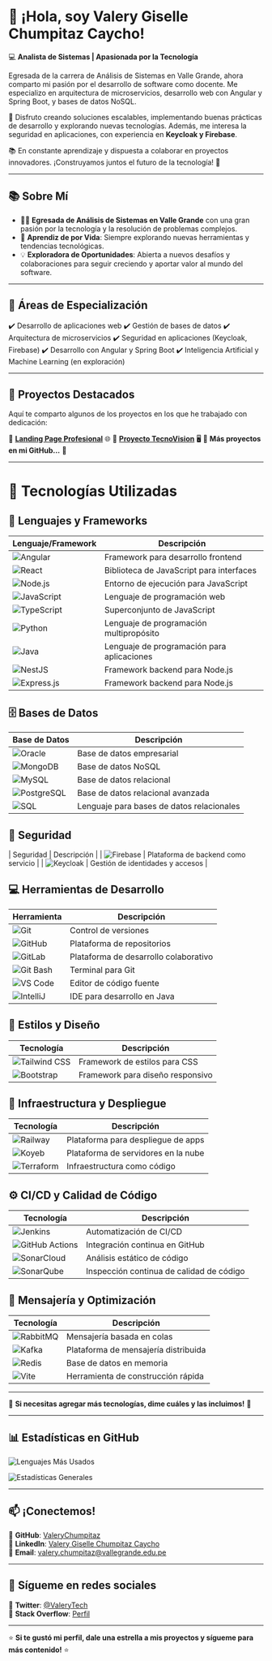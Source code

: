 # 👋 **¡Hola, soy Valery Giselle Chumpitaz Caycho!**

💻 **Analista de Sistemas | Apasionada por la Tecnología**

Egresada de la carrera de Análisis de Sistemas en Valle Grande, ahora comparto mi pasión por el desarrollo de software como docente. Me especializo en arquitectura de microservicios, desarrollo web con Angular y Spring Boot, y bases de datos NoSQL.

🚀 Disfruto creando soluciones escalables, implementando buenas prácticas de desarrollo y explorando nuevas tecnologías. Además, me interesa la seguridad en aplicaciones, con experiencia en **Keycloak y Firebase**.

📚 En constante aprendizaje y dispuesta a colaborar en proyectos innovadores. ¡Construyamos juntos el futuro de la tecnología! 🚀

---

## 📚 **Sobre Mí**

- 👩‍💻 **Egresada de Análisis de Sistemas en Valle Grande** con una gran pasión por la tecnología y la resolución de problemas complejos.
- 🌱 **Aprendiz de por Vida**: Siempre explorando nuevas herramientas y tendencias tecnológicas.
- 💡 **Exploradora de Oportunidades**: Abierta a nuevos desafíos y colaboraciones para seguir creciendo y aportar valor al mundo del software.

---

## 🧠 **Áreas de Especialización**

✔️ Desarrollo de aplicaciones web 
✔️ Gestión de bases de datos 
✔️ Arquitectura de microservicios 
✔️ Seguridad en aplicaciones (Keycloak, Firebase) 
✔️ Desarrollo con Angular y Spring Boot 
✔️ Inteligencia Artificial y Machine Learning (en exploración) 

---

## 🚀 **Proyectos Destacados**

Aquí te comparto algunos de los proyectos en los que he trabajado con dedicación:

🔹 **[Landing Page Profesional](https://github.com/vallegrande/AS221S2_T11.git)** 🌐 
🔹 **[Proyecto TecnoVision](https://github.com/ValeryChumpitaz/T05_TecnoVision.git)** 🖥️ 
🔹 **Más proyectos en mi GitHub...** 🔗

---
# 🚀 Tecnologías Utilizadas

## 📌 Lenguajes y Frameworks

| Lenguaje/Framework  | Descripción |
|---------------------|------------|
| ![Angular](https://img.shields.io/badge/-Angular-DD0031?logo=angular&logoColor=white) | Framework para desarrollo frontend |
| ![React](https://img.shields.io/badge/-React-61DAFB?logo=react&logoColor=black) | Biblioteca de JavaScript para interfaces |
| ![Node.js](https://img.shields.io/badge/-Node.js-339933?logo=node.js&logoColor=white) | Entorno de ejecución para JavaScript |
| ![JavaScript](https://img.shields.io/badge/-JavaScript-F7DF1E?logo=javascript&logoColor=black) | Lenguaje de programación web |
| ![TypeScript](https://img.shields.io/badge/-TypeScript-3178C6?logo=typescript&logoColor=white) | Superconjunto de JavaScript |
| ![Python](https://img.shields.io/badge/-Python-3776AB?logo=python&logoColor=white) | Lenguaje de programación multipropósito |
| ![Java](https://img.shields.io/badge/-Java-007396?logo=java&logoColor=white) | Lenguaje de programación para aplicaciones |
| ![NestJS](https://img.shields.io/badge/-NestJS-E0234E?logo=nestjs&logoColor=white) | Framework backend para Node.js |
| ![Express.js](https://img.shields.io/badge/-Express.js-000000?logo=express&logoColor=white) | Framework backend para Node.js |

## 🗄️ Bases de Datos

| Base de Datos | Descripción |
|--------------|------------|
| ![Oracle](https://img.shields.io/badge/-Oracle-F80000?logo=oracle&logoColor=white) | Base de datos empresarial |
| ![MongoDB](https://img.shields.io/badge/-MongoDB-47A248?logo=mongodb&logoColor=white) | Base de datos NoSQL |
| ![MySQL](https://img.shields.io/badge/-MySQL-4479A1?logo=mysql&logoColor=white) | Base de datos relacional |
| ![PostgreSQL](https://img.shields.io/badge/-PostgreSQL-336791?logo=postgresql&logoColor=white) | Base de datos relacional avanzada |
| ![SQL](https://img.shields.io/badge/-SQL-CC2927?logo=microsoftsqlserver&logoColor=white) | Lenguaje para bases de datos relacionales |

## 🔑​ Seguridad

| Seguridad | Descripción |
| ![Firebase](https://img.shields.io/badge/-Firebase-FFCA28?logo=firebase&logoColor=black) | Plataforma de backend como servicio |
| ![Keycloak](https://img.shields.io/badge/-Keycloak-000000?logo=keycloak&logoColor=white) | Gestión de identidades y accesos |

## 💻 Herramientas de Desarrollo

| Herramienta | Descripción |
|------------|------------|
| ![Git](https://img.shields.io/badge/-Git-F05032?logo=git&logoColor=white) | Control de versiones |
| ![GitHub](https://img.shields.io/badge/-GitHub-181717?logo=github&logoColor=white) | Plataforma de repositorios |
| ![GitLab](https://img.shields.io/badge/-GitLab-FC6D26?logo=gitlab&logoColor=white) | Plataforma de desarrollo colaborativo |
| ![Git Bash](https://img.shields.io/badge/-Git_Bash-4F4F4F?logo=git&logoColor=white) | Terminal para Git |
| ![VS Code](https://img.shields.io/badge/-VS_Code-007ACC?logo=visualstudiocode&logoColor=white) | Editor de código fuente |
| ![IntelliJ](https://img.shields.io/badge/-IntelliJ_IDEA-000000?logo=intellijidea&logoColor=white) | IDE para desarrollo en Java |

## 🎨 Estilos y Diseño

| Tecnología | Descripción |
|------------|------------|
| ![Tailwind CSS](https://img.shields.io/badge/-Tailwind_CSS-06B6D4?logo=tailwindcss&logoColor=white) | Framework de estilos para CSS |
| ![Bootstrap](https://img.shields.io/badge/-Bootstrap-7952B3?logo=bootstrap&logoColor=white) | Framework para diseño responsivo |

## 🚀 Infraestructura y Despliegue

| Tecnología | Descripción |
|------------|------------|
| ![Railway](https://img.shields.io/badge/-Railway-0B0D0E?logo=railway&logoColor=white) | Plataforma para despliegue de apps |
| ![Koyeb](https://img.shields.io/badge/-Koyeb-7057FF?logo=koyeb&logoColor=white) | Plataforma de servidores en la nube |
| ![Terraform](https://img.shields.io/badge/-Terraform-623CE4?logo=terraform&logoColor=white) | Infraestructura como código |

## ⚙️ CI/CD y Calidad de Código

| Tecnología | Descripción |
|------------|------------|
| ![Jenkins](https://img.shields.io/badge/-Jenkins-D24939?logo=jenkins&logoColor=white) | Automatización de CI/CD |
| ![GitHub Actions](https://img.shields.io/badge/-GitHub_Actions-2088FF?logo=githubactions&logoColor=white) | Integración continua en GitHub |
| ![SonarCloud](https://img.shields.io/badge/-SonarCloud-F3702A?logo=sonarcloud&logoColor=white) | Análisis estático de código |
| ![SonarQube](https://img.shields.io/badge/-SonarQube-4E9BCD?logo=sonarqube&logoColor=white) | Inspección continua de calidad de código |

## 📡 Mensajería y Optimización

| Tecnología | Descripción |
|------------|------------|
| ![RabbitMQ](https://img.shields.io/badge/-RabbitMQ-FF6600?logo=rabbitmq&logoColor=white) | Mensajería basada en colas |
| ![Kafka](https://img.shields.io/badge/-Kafka-231F20?logo=apachekafka&logoColor=white) | Plataforma de mensajería distribuida |
| ![Redis](https://img.shields.io/badge/-Redis-DC382D?logo=redis&logoColor=white) | Base de datos en memoria |
| ![Vite](https://img.shields.io/badge/-Vite-646CFF?logo=vite&logoColor=white) | Herramienta de construcción rápida |

---

📌 **Si necesitas agregar más tecnologías, dime cuáles y las incluimos!** 🚀

---
## 📊 **Estadísticas en GitHub**

![Lenguajes Más Usados](https://github-readme-stats.vercel.app/api/top-langs/?username=ValeryChumpitaz&layout=compact&theme=radical)

![Estadísticas Generales](https://github-readme-stats.vercel.app/api?username=ValeryChumpitaz&show_icons=true&theme=radical)

---

## 📫 **¡Conectemos!**

🔹 **GitHub**: [ValeryChumpitaz](https://github.com/ValeryChumpitaz)  
🔹 **LinkedIn**: [Valery Giselle Chumpitaz Caycho](https://www.linkedin.com/in/valery-giselle-chumpitaz-caycho-142261238/)  
🔹 **Email**: [valery.chumpitaz@vallegrande.edu.pe](mailto:valery.chumpitaz@vallegrande.edu.pe)  

---

## 📱 **Sígueme en redes sociales**

🔹 **Twitter**: [@ValeryTech](https://twitter.com/ValeryTech)  
🔹 **Stack Overflow**: [Perfil](https://stackoverflow.com/users/tu-id)  

---

⭐ **Si te gustó mi perfil, dale una estrella a mis proyectos y sígueme para más contenido!** ⭐
